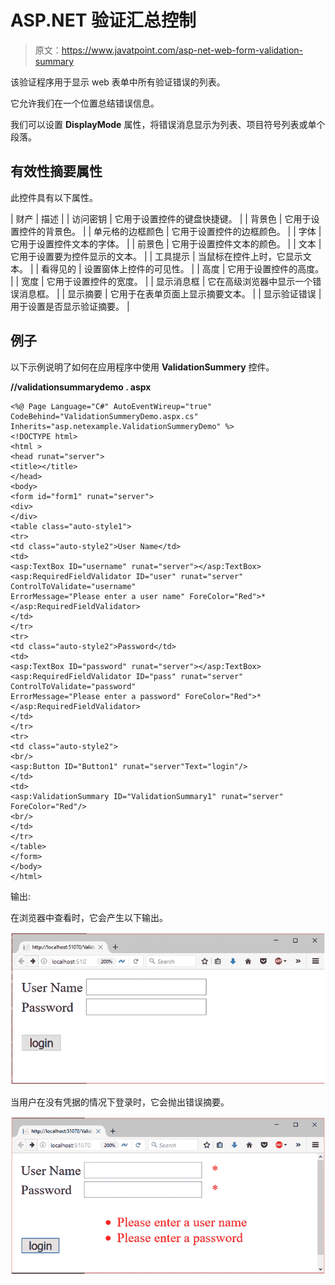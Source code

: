 # ASP.NET 验证汇总控制

> 原文：<https://www.javatpoint.com/asp-net-web-form-validation-summary>

该验证程序用于显示 web 表单中所有验证错误的列表。

它允许我们在一个位置总结错误信息。

我们可以设置 **DisplayMode** 属性，将错误消息显示为列表、项目符号列表或单个段落。

## 有效性摘要属性

此控件具有以下属性。

| 财产 | 描述 |
| 访问密钥 | 它用于设置控件的键盘快捷键。 |
| 背景色 | 它用于设置控件的背景色。 |
| 单元格的边框颜色 | 它用于设置控件的边框颜色。 |
| 字体 | 它用于设置控件文本的字体。 |
| 前景色 | 它用于设置控件文本的颜色。 |
| 文本 | 它用于设置要为控件显示的文本。 |
| 工具提示 | 当鼠标在控件上时，它显示文本。 |
| 看得见的 | 设置窗体上控件的可见性。 |
| 高度 | 它用于设置控件的高度。 |
| 宽度 | 它用于设置控件的宽度。 |
| 显示消息框 | 它在高级浏览器中显示一个错误消息框。 |
| 显示摘要 | 它用于在表单页面上显示摘要文本。 |
| 显示验证错误 | 用于设置是否显示验证摘要。 |

## 例子

以下示例说明了如何在应用程序中使用 **ValidationSummery** 控件。

**//validationsummarydemo . aspx**

```
<%@ Page Language="C#" AutoEventWireup="true" CodeBehind="ValidationSummeryDemo.aspx.cs" 
Inherits="asp.netexample.ValidationSummeryDemo" %>
<!DOCTYPE html>
<html >
<head runat="server">
<title></title>
</head>
<body>
<form id="form1" runat="server">
<div>
</div>
<table class="auto-style1">
<tr>
<td class="auto-style2">User Name</td>
<td>
<asp:TextBox ID="username" runat="server"></asp:TextBox>
<asp:RequiredFieldValidator ID="user" runat="server" ControlToValidate="username" 
ErrorMessage="Please enter a user name" ForeColor="Red">*</asp:RequiredFieldValidator>
</td>
</tr>
<tr>
<td class="auto-style2">Password</td>
<td>
<asp:TextBox ID="password" runat="server"></asp:TextBox>
<asp:RequiredFieldValidator ID="pass" runat="server" ControlToValidate="password" 
ErrorMessage="Please enter a password" ForeColor="Red">*</asp:RequiredFieldValidator>
</td>
</tr>
<tr>
<td class="auto-style2">
<br/>
<asp:Button ID="Button1" runat="server"Text="login"/>
</td>
<td>
<asp:ValidationSummary ID="ValidationSummary1" runat="server" ForeColor="Red"/>
<br/>
</td>
</tr>
</table>
</form>
</body>
</html>

```

输出:

在浏览器中查看时，它会产生以下输出。

![ASP Validation summary 1](img/3cc6c94d5db7310a3070758974a55027.png)

当用户在没有凭据的情况下登录时，它会抛出错误摘要。

![ASP Validation summary 2](img/3207077c324ba9a0f01d9aa4220cafbb.png)